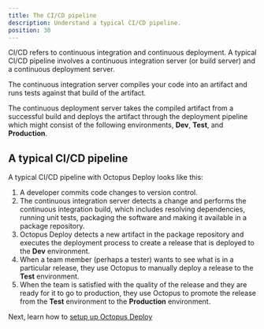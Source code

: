 ```yaml
---
title: The CI/CD pipeline
description: Understand a typical CI/CD pipeline.
position: 30
---
```


CI/CD refers to continuous integration and continuous deployment. A typical CI/CD pipeline involves a continuous integration server (or build server) and a continuous deployment server.

The continuous integration server compiles your code into an artifact and runs tests against that build of the artifact. 

The continuous deployment server takes the compiled artifact from a successful build and deploys the artifact through the deployment pipeline which might consist of the following environments, **Dev**, **Test**, and **Production**.

## A typical CI/CD pipeline

A typical CI/CD pipeline with Octopus Deploy looks like this:

1. A developer commits code changes to version control.
1. The continuous integration server detects a change and performs the continuous integration build, which includes resolving dependencies, running unit tests, packaging the software and making it available in a package repository.
1. Octopus Deploy detects a new artifact in the package repository and executes the deployment process to create a release that is deployed to the **Dev** environment.
1. When a team member (perhaps a tester) wants to see what is in a particular release, they use Octopus to manually deploy a release to the **Test** environment.
1. When the team is satisfied with the quality of the release and they are ready for it to go to production, they use Octopus to promote the release from the **Test** environment to the **Production** environment.

Next, learn how to [setup up Octopus Deploy](/docs/getting-started/setup-octopus-deploy.md)

